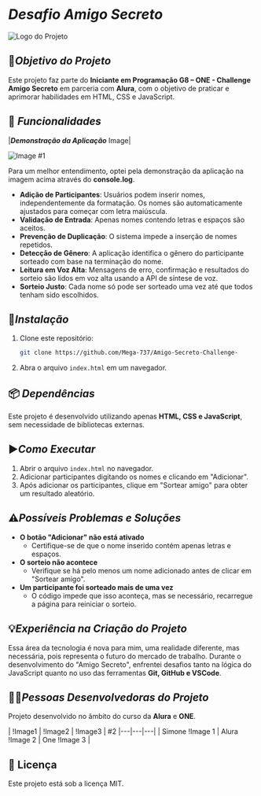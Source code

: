 # ***Desafio Amigo Secreto***

![Logo do Projeto](./1%20Imagem%20Logo%20-%20t%C3%ADtulo%20do%20projeto%20Amigo%20Secreto.jpg)

## 🎯***Objetivo do Projeto***

Este projeto faz parte do **Iniciante em Programação G8 – ONE - Challenge Amigo Secreto** em parceria com **Alura**, com o objetivo de praticar e aprimorar habilidades em HTML, CSS e JavaScript.

## 🚀 ***Funcionalidades***

|***Demonstração da Aplicação*** Image|

![Image](https://github.com/user-attachments/assets/00e66a35-9da5-4b96-8999-7f41bf99152f) #1

Para um melhor entendimento, optei pela demonstração da aplicação na imagem acima através do **console.log**.

- **Adição de Participantes**: Usuários podem inserir nomes, independentemente da formatação. Os nomes são automaticamente ajustados para começar com letra maiúscula.
- **Validação de Entrada**: Apenas nomes contendo letras e espaços são aceitos.
- **Prevenção de Duplicação**: O sistema impede a inserção de nomes repetidos.
- **Detecção de Gênero**: A aplicação identifica o gênero do participante sorteado com base na terminação do nome.
- **Leitura em Voz Alta**: Mensagens de erro, confirmação e resultados do sorteio são lidos em voz alta usando a API de síntese de voz.
- **Sorteio Justo**: Cada nome só pode ser sorteado uma vez até que todos tenham sido escolhidos.

## 🔧***Instalação***    

1. Clone este repositório:
   ```sh
   git clone https://github.com/Mega-737/Amigo-Secreto-Challenge-
   ```
2. Abra o arquivo `index.html` em um navegador.

## 📦 ***Dependências***   

Este projeto é desenvolvido utilizando apenas **HTML, CSS e JavaScript**, sem necessidade de bibliotecas externas.

## ▶️***Como Executar***    

1. Abrir o arquivo `index.html` no navegador.
2. Adicionar participantes digitando os nomes e clicando em "Adicionar".
3. Após adicionar os participantes, clique em "Sortear amigo" para obter um resultado aleatório.

## ⚠️***Possíveis Problemas e Soluções*** 

- **O botão "Adicionar" não está ativado**
  - Certifique-se de que o nome inserido contém apenas letras e espaços.
- **O sorteio não acontece**
  - Verifique se há pelo menos um nome adicionado antes de clicar em "Sortear amigo".
- **Um participante foi sorteado mais de uma vez**
  - O código impede que isso aconteça, mas se necessário, recarregue a página para reiniciar o sorteio.

## 💡***Experiência na Criação do Projeto***   

Essa área da tecnologia é nova para mim, uma realidade diferente, mas necessária, pois representa o futuro do mercado de trabalho. Durante o desenvolvimento do "Amigo Secreto", enfrentei desafios tanto na lógica do JavaScript quanto no uso das ferramentas **Git, GitHub e VSCode**.

## 👩‍💻***Pessoas Desenvolvedoras do Projeto***

Projeto desenvolvido no âmbito do curso da **Alura** e **ONE**.

| !Image1 | !Image2 | !Image3 | #2
|---|---|---|
| Simone !Image 1 | Alura !Image 2 | One !Image 3 |

## 📜 Licença
Este projeto está sob a licença MIT.

